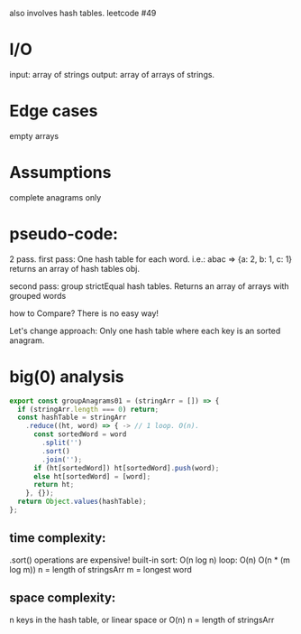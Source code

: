 also involves hash tables.
leetcode #49

# I/O

input: array of strings
output: array of arrays of strings.

# Edge cases

empty arrays

# Assumptions

complete anagrams only

# pseudo-code:

2 pass.
first pass: One hash table for each word.
i.e.: abac => {a: 2, b: 1, c: 1}
returns an array of hash tables obj.

second pass: group strictEqual hash tables.
Returns an array of arrays with grouped words

how to Compare?
There is no easy way!

Let's change approach:
Only one hash table where each key is an sorted anagram.

# big(0) analysis

```js
export const groupAnagrams01 = (stringArr = []) => {
  if (stringArr.length === 0) return;
  const hashTable = stringArr
    .reduce((ht, word) => { -> // 1 loop. O(n).
      const sortedWord = word
        .split('')
        .sort()
        .join('');
      if (ht[sortedWord]) ht[sortedWord].push(word);
      else ht[sortedWord] = [word];
      return ht;
    }, {});
  return Object.values(hashTable);
};
```
## time complexity:
.sort() operations are expensive!
built-in sort: O(n log n)
loop: O(n)
O(n * (m log m))
n = length of stringsArr
m = longest word

## space complexity:
n keys in the hash table, or linear space or O(n)
n = length of stringsArr